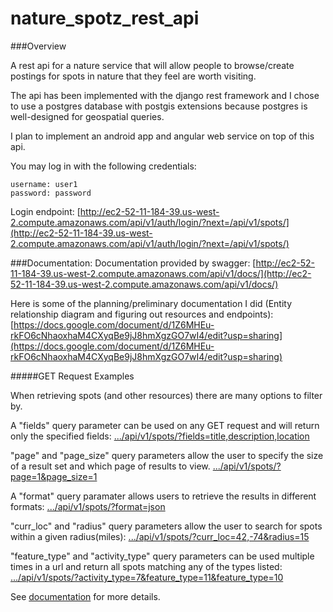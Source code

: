 # nature_spotz_rest_api

###Overview

A rest api for a nature service that will allow people to browse/create
postings for spots in nature that they feel are worth visiting.

The api has been implemented with the django rest framework and I chose to use a
postgres database with postgis extensions because postgres is well-designed for
geospatial queries.

I plan to implement an android app and angular web service on top of this api.

You may log in with the following credentials:

    username: user1
    password: password
    
Login endpoint: [http://ec2-52-11-184-39.us-west-2.compute.amazonaws.com/api/v1/auth/login/?next=/api/v1/spots/](http://ec2-52-11-184-39.us-west-2.compute.amazonaws.com/api/v1/auth/login/?next=/api/v1/spots/)


###Documentation:
Documentation provided by swagger: [http://ec2-52-11-184-39.us-west-2.compute.amazonaws.com/api/v1/docs/](http://ec2-52-11-184-39.us-west-2.compute.amazonaws.com/api/v1/docs/)


Here is some of the planning/preliminary documentation I did (Entity relationship diagram and figuring out resources and endpoints):
[https://docs.google.com/document/d/1Z6MHEu-rkFO6cNhaoxhaM4CXyqBe9jJ8hmXgzGO7wI4/edit?usp=sharing](https://docs.google.com/document/d/1Z6MHEu-rkFO6cNhaoxhaM4CXyqBe9jJ8hmXgzGO7wI4/edit?usp=sharing)

#####GET Request Examples

When retrieving spots (and other resources) there are many options to filter by.

A "fields" query parameter can be used on any GET request and will return only the specified fields:
[.../api/v1/spots/?fields=title,description,location](http://ec2-52-11-184-39.us-west-2.compute.amazonaws.com/api/v1/spots/?fields=title,description,location)

"page" and "page_size" query parameters allow the user to specify the size of a result set and which page of results to view.
[.../api/v1/spots/?page=1&page_size=1](http://ec2-52-11-184-39.us-west-2.compute.amazonaws.com/api/v1/spots/?page=1&page_size=1)

A "format" query paramater allows users to retrieve the results in different formats:
[.../api/v1/spots/?format=json](http://ec2-52-11-184-39.us-west-2.compute.amazonaws.com/api/v1/spots/?format=json)

"curr_loc" and "radius" query parameters allow the user to search for spots within a given radius(miles):
[.../api/v1/spots/?curr_loc=42,-74&radius=15](http://ec2-52-11-184-39.us-west-2.compute.amazonaws.com/api/v1/spots/?curr_loc=42,-74&radius=15)

"feature_type" and "activity_type" query parameters can be used multiple times in a url and return all spots matching any of the types listed:
[.../api/v1/spots/?activity_type=7&feature_type=11&feature_type=10](http://ec2-52-11-184-39.us-west-2.compute.amazonaws.com/api/v1/spots/?activity_type=7&feature_type=11&feature_type=10)

See [documentation](http://ec2-52-11-184-39.us-west-2.compute.amazonaws.com/api/v1/docs/) for more details.


